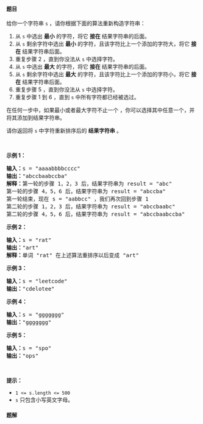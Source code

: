 #### 题目
<p>给你一个字符串&nbsp;<code>s</code>&nbsp;，请你根据下面的算法重新构造字符串：</p>

<ol>
	<li>从 <code>s</code>&nbsp;中选出 <strong>最小</strong>&nbsp;的字符，将它 <strong>接在</strong>&nbsp;结果字符串的后面。</li>
	<li>从 <code>s</code>&nbsp;剩余字符中选出&nbsp;<strong>最小</strong>&nbsp;的字符，且该字符比上一个添加的字符大，将它 <strong>接在</strong>&nbsp;结果字符串后面。</li>
	<li>重复步骤 2 ，直到你没法从 <code>s</code>&nbsp;中选择字符。</li>
	<li>从 <code>s</code>&nbsp;中选出 <strong>最大</strong>&nbsp;的字符，将它 <strong>接在</strong>&nbsp;结果字符串的后面。</li>
	<li>从 <code>s</code>&nbsp;剩余字符中选出&nbsp;<strong>最大</strong>&nbsp;的字符，且该字符比上一个添加的字符小，将它 <strong>接在</strong>&nbsp;结果字符串后面。</li>
	<li>重复步骤 5&nbsp;，直到你没法从 <code>s</code>&nbsp;中选择字符。</li>
	<li>重复步骤 1 到 6 ，直到 <code>s</code>&nbsp;中所有字符都已经被选过。</li>
</ol>

<p>在任何一步中，如果最小或者最大字符不止一个&nbsp;，你可以选择其中任意一个，并将其添加到结果字符串。</p>

<p>请你返回将&nbsp;<code>s</code>&nbsp;中字符重新排序后的 <strong>结果字符串</strong> 。</p>

<p>&nbsp;</p>

<p><strong>示例 1：</strong></p>

<pre><strong>输入：</strong>s = &quot;aaaabbbbcccc&quot;
<strong>输出：</strong>&quot;abccbaabccba&quot;
<strong>解释：</strong>第一轮的步骤 1，2，3 后，结果字符串为 result = &quot;abc&quot;
第一轮的步骤 4，5，6 后，结果字符串为 result = &quot;abccba&quot;
第一轮结束，现在 s = &quot;aabbcc&quot; ，我们再次回到步骤 1
第二轮的步骤 1，2，3 后，结果字符串为 result = &quot;abccbaabc&quot;
第二轮的步骤 4，5，6 后，结果字符串为 result = &quot;abccbaabccba&quot;
</pre>

<p><strong>示例 2：</strong></p>

<pre><strong>输入：</strong>s = &quot;rat&quot;
<strong>输出：</strong>&quot;art&quot;
<strong>解释：</strong>单词 &quot;rat&quot; 在上述算法重排序以后变成 &quot;art&quot;
</pre>

<p><strong>示例 3：</strong></p>

<pre><strong>输入：</strong>s = &quot;leetcode&quot;
<strong>输出：</strong>&quot;cdelotee&quot;
</pre>

<p><strong>示例 4：</strong></p>

<pre><strong>输入：</strong>s = &quot;ggggggg&quot;
<strong>输出：</strong>&quot;ggggggg&quot;
</pre>

<p><strong>示例 5：</strong></p>

<pre><strong>输入：</strong>s = &quot;spo&quot;
<strong>输出：</strong>&quot;ops&quot;
</pre>

<p>&nbsp;</p>

<p><strong>提示：</strong></p>

<ul>
	<li><code>1 &lt;= s.length &lt;= 500</code></li>
	<li><code>s</code>&nbsp;只包含小写英文字母。</li>
</ul>


 #### 题解
